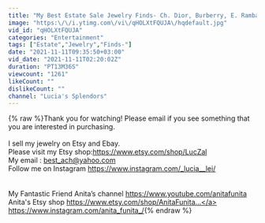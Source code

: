 ```yaml
---
title: "My Best Estate Sale Jewelry Finds- Ch. Dior, Burberry, E. Rambaud, J.Rivers, 14Kt Gold and more...."
image: "https:\/\/i.ytimg.com\/vi\/qHOLXtFQUJA\/hqdefault.jpg"
vid_id: "qHOLXtFQUJA"
categories: "Entertainment"
tags: ["Estate","Jewelry","Finds-"]
date: "2021-11-11T09:35:50+03:00"
vid_date: "2021-11-11T02:20:02Z"
duration: "PT13M36S"
viewcount: "1261"
likeCount: ""
dislikeCount: ""
channel: "Lucia's Splendors"
---
```

{% raw %}Thank you for watching! Please email if you see something that you are interested in purchasing.<br /><br />I sell my jewelry on Etsy and Ebay.<br />Please visit my Etsy shop:<a rel="nofollow" target="blank" href="https://www.etsy.com/shop/LucZal">https://www.etsy.com/shop/LucZal</a><br />My email : best_ach@yahoo.com<br />Follow me on Instagram <a rel="nofollow" target="blank" href="https://www.instagram.com/_lucia__lei/">https://www.instagram.com/_lucia__lei/</a><br /><br /><br />My Fantastic Friend Anita’s channel <a rel="nofollow" target="blank" href="https://www.youtube.com/anitafunita">https://www.youtube.com/anitafunita</a><br />Anita's Etsy shop <a rel="nofollow" target="blank" href="https://www.etsy.com/shop/AnitaFunita...">https://www.etsy.com/shop/AnitaFunita...</a><br /><a rel="nofollow" target="blank" href="https://www.instagram.com/anita_funita_/">https://www.instagram.com/anita_funita_/</a>{% endraw %}
